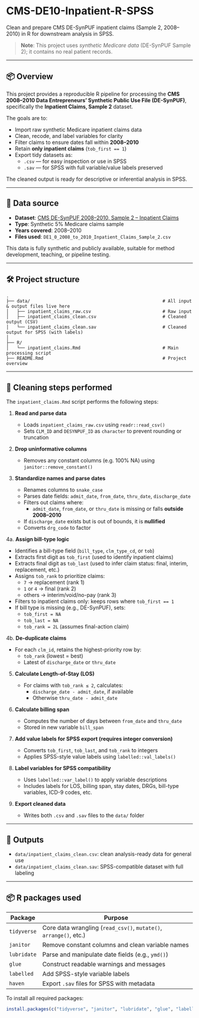 # CMS-DE10-Inpatient-R-SPSS

Clean and prepare CMS DE-SynPUF inpatient claims (Sample 2, 2008–2010) in R for downstream analysis in SPSS.

> **Note**: This project uses *synthetic Medicare data* (DE-SynPUF Sample 2); it contains no real patient records.

---

## 📦 Overview

This project provides a reproducible R pipeline for processing the **CMS 2008–2010 Data Entrepreneurs’ Synthetic Public Use File (DE-SynPUF)**, specifically the **Inpatient Claims, Sample 2** dataset.

The goals are to:

- Import raw synthetic Medicare inpatient claims data
- Clean, recode, and label variables for clarity
- Filter claims to ensure dates fall within **2008–2010**  
- Retain **only inpatient claims** (`tob_first == 1`) 
- Export tidy datasets as:
  - `.csv` — for easy inspection or use in SPSS
  - `.sav` — for SPSS with full variable/value labels preserved

The cleaned output is ready for descriptive or inferential analysis in SPSS.

---

## 📁 Data source

- **Dataset**: [CMS DE-SynPUF 2008–2010, Sample 2 – Inpatient Claims](https://www.cms.gov/data-research/statistics-trends-and-reports/medicare-claims-synthetic-public-use-files/cms-2008-2010-data-entrepreneurs-synthetic-public-use-file-de-synpuf/de10-sample-2)
- **Type**: Synthetic 5% Medicare claims sample
- **Years covered**: 2008–2010
- **Files used**: `DE1_0_2008_to_2010_Inpatient_Claims_Sample_2.csv`

This data is fully synthetic and publicly available, suitable for method development, teaching, or pipeline testing.

---

## 🛠️ Project structure

```text
.
├── data/                                                  # All input & output files live here
│   ├── inpatient_claims_raw.csv                           # Raw input
│   ├── inpatient_claims_clean.csv                         # Cleaned output (CSV)
│   └── inpatient_claims_clean.sav                         # Cleaned output for SPSS (with labels)
│
├── R/
│   └── inpatient_claims.Rmd                               # Main processing script
├── README.Rmd                                             # Project overview

```

---

## 🧹 Cleaning steps performed

The `inpatient_claims.Rmd` script performs the following steps:

1. **Read and parse data**  
   - Loads `inpatient_claims_raw.csv` using `readr::read_csv()`  
   - Sets `CLM_ID` and `DESYNPUF_ID` as `character` to prevent rounding or truncation  

2. **Drop uninformative columns**  
   - Removes any constant columns (e.g. 100% NA) using `janitor::remove_constant()`  

3. **Standardize names and parse dates**  
   - Renames columns to `snake_case`  
    - Parses date fields: `admit_date`, `from_date`, `thru_date`, `discharge_date`  
   - Filters out claims where:
     - `admit_date`, `from_date`, or `thru_date` is missing or falls **outside 2008–2010**
   - If `discharge_date` exists but is out of bounds, it is **nullified**   
   - Converts `drg_code` to factor  

4a. **Assign bill-type logic**  
   - Identifies a bill-type field (`bill_type`, `clm_type_cd`, or `tob`)
   - Extracts first digit as `tob_first` (used to identify inpatient claims)
   - Extracts final digit as `tob_last` (used to infer claim status: final, interim, replacement, etc.)  
   - Assigns `tob_rank` to prioritize claims:
     - `7` → replacement (rank 1)  
     - `1` or `4` → final (rank 2)  
     - others → interim/void/no-pay (rank 3)
   - Filters to inpatient claims only: keeps rows where `tob_first == 1`  
   - If bill type is missing (e.g., DE-SynPUF), sets:
     - `tob_first = NA`
     - `tob_last = NA`
     - `tob_rank = 2L` (assumes final-action claim)

4b. **De-duplicate claims**  
   - For each `clm_id`, retains the highest-priority row by:
     - `tob_rank` (lowest = best)
     - Latest of `discharge_date` or `thru_date`

5. **Calculate Length-of-Stay (LOS)**  
   - For claims with `tob_rank ≤ 2`, calculates:
     - `discharge_date - admit_date`, if available  
     - Otherwise `thru_date - admit_date`

6. **Calculate billing span**  
   - Computes the number of days between `from_date` and `thru_date`  
   - Stored in new variable `bill_span`  

7. **Add value labels for SPSS export (requires integer conversion)** 
   - Converts `tob_first`, `tob_last`, and `tob_rank` to integers
   - Applies SPSS-style value labels using `labelled::val_labels()`
  
8. **Label variables for SPSS compatibility**  
   - Uses `labelled::var_label()` to apply variable descriptions
   - Includes labels for LOS, billing span, stay dates, DRGs, bill-type variables, ICD-9 codes, etc.

9. **Export cleaned data**  
   - Writes both `.csv` and `.sav` files to the `data/` folder  

---

## 💾 Outputs

- `data/inpatient_claims_clean.csv`: clean analysis-ready data for general use  
- `data/inpatient_claims_clean.sav`: SPSS-compatible dataset with full labeling


---

## 📦 R packages used

| Package    | Purpose                                                                 |
|------------|-------------------------------------------------------------------------|
| `tidyverse` | Core data wrangling (`read_csv()`, `mutate()`, `arrange()`, etc.)       |
| `janitor`   | Remove constant columns and clean variable names                        |
| `lubridate` | Parse and manipulate date fields (e.g., `ymd()`)                        |
| `glue`      | Construct readable warnings and messages                                |
| `labelled`  | Add SPSS-style variable labels                                          |
| `haven`     | Export `.sav` files for SPSS with metadata                              |

To install all required packages:

```r
install.packages(c("tidyverse", "janitor", "lubridate", "glue", "labelled", "haven"))
```
